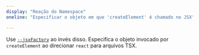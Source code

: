 ```yaml
---
display: "Reação do Namespace"
oneline: "Especificar o objeto em que 'createElement' é chamado no JSX"

---
```


Use [`--jsxFactory`](#jsxFactory) ao invés disso. Especifica o objeto invocado por `createElement` ao direcionar `react` para arquivos TSX.
